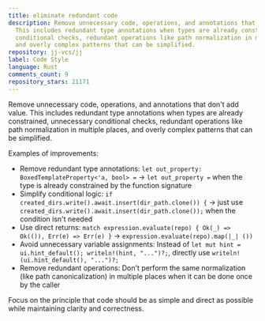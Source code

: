 ```yaml
---
title: eliminate redundant code
description: Remove unnecessary code, operations, and annotations that don't add value.
  This includes redundant type annotations when types are already constrained, unnecessary
  conditional checks, redundant operations like path normalization in multiple places,
  and overly complex patterns that can be simplified.
repository: jj-vcs/jj
label: Code Style
language: Rust
comments_count: 9
repository_stars: 21171
---
```


Remove unnecessary code, operations, and annotations that don't add value. This includes redundant type annotations when types are already constrained, unnecessary conditional checks, redundant operations like path normalization in multiple places, and overly complex patterns that can be simplified.

Examples of improvements:
- Remove redundant type annotations: `let out_property: BoxedTemplateProperty<'a, bool> =` → `let out_property =` when the type is already constrained by the function signature
- Simplify conditional logic: `if created_dirs.write().await.insert(dir_path.clone()) {` → just use `created_dirs.write().await.insert(dir_path.clone());` when the condition isn't needed
- Use direct returns: `match expression.evaluate(repo) { Ok(_) => Ok(()), Err(e) => Err(e) }` → `expression.evaluate(repo).map(|_| ())`
- Avoid unnecessary variable assignments: Instead of `let mut hint = ui.hint_default(); writeln!(hint, "...")?;`, directly use `writeln!(ui.hint_default(), "...")?;`
- Remove redundant operations: Don't perform the same normalization (like path canonicalization) in multiple places when it can be done once by the caller

Focus on the principle that code should be as simple and direct as possible while maintaining clarity and correctness.